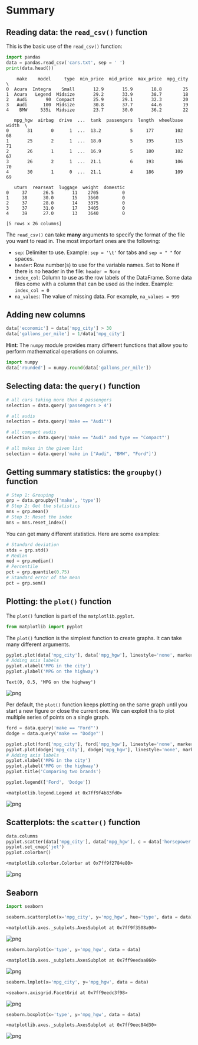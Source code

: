 
# Summary

## Reading data: the `read_csv()` function

This is the basic use of the `read_csv()` function:


```python
import pandas
data = pandas.read_csv('cars.txt', sep = ' ')
print(data.head())
```

        make    model     type  min_price  mid_price  max_price  mpg_city  \
    0  Acura  Integra    Small       12.9       15.9       18.8        25   
    1  Acura   Legend  Midsize       29.2       33.9       38.7        18   
    2   Audi       90  Compact       25.9       29.1       32.3        20   
    3   Audi      100  Midsize       30.8       37.7       44.6        19   
    4    BMW     535i  Midsize       23.7       30.0       36.2        22   
    
       mpg_hgw  airbag  drive  ...  tank  passengers  length  wheelbase  width  \
    0       31       0      1  ...  13.2           5     177        102     68   
    1       25       2      1  ...  18.0           5     195        115     71   
    2       26       1      1  ...  16.9           5     180        102     67   
    3       26       2      1  ...  21.1           6     193        106     70   
    4       30       1      0  ...  21.1           4     186        109     69   
    
       uturn  rearseat  luggage  weight  domestic  
    0     37      26.5       11    2705         0  
    1     38      30.0       15    3560         0  
    2     37      28.0       14    3375         0  
    3     37      31.0       17    3405         0  
    4     39      27.0       13    3640         0  
    
    [5 rows x 26 columns]


The `read_csv()` can take **many** arguments to specify the format of the file you want to read in. The most important ones are the following:

* `sep`: Delimiter to use. Example: `sep = '\t'` for tabs and `sep = " "` for spaces.
* `header`: Row number(s) to use for the variable names. Set to None if there is no header in the file: `header = None`
* `index_col`: Column to use as the row labels of the DataFrame. Some data files come with a column that can be used as the index. Example: `index_col = 0`
* `na_values`: The value of missing data. For example, `na_values = 999`

## Adding  new columns


```python
data['economic'] = data['mpg_city'] > 30
data['gallons_per_mile'] = 1/data['mpg_city']
```

**Hint**: The `numpy` module provides many different functions that allow you to perform mathematical operations on columns.


```python
import numpy
data['rounded'] = numpy.round(data['gallons_per_mile'])
```

## Selecting data: the `query()` function


```python
# all cars taking more than 4 passengers
selection = data.query('passengers > 4')

# all audis
selection = data.query('make == "Audi"')

# all compact audis
selection = data.query('make == "Audi" and type == "Compact"')

# all makes in the given list
selection = data.query('make in ["Audi", "BMW", "Ford"]')
```

## Getting summary statistics: the `groupby()` function


```python
# Step 1: Grouping
grp = data.groupby(['make', 'type'])
# Step 2: Get the statistics
mns = grp.mean()
# Step 3: Reset the index
mns = mns.reset_index()
```

You can get many different statistics. Here are some examples:


```python
# Standard deviation
stds = grp.std()
# Median
med = grp.median()
# Percentile
pct = grp.quantile(0.75)
# Standard error of the mean
pct = grp.sem()
```

## Plotting: the `plot()` function

The `plot()` function is part of the `matplotlib.pyplot`.


```python
from matplotlib import pyplot
```

The `plot()` function is the simplest function to create graphs. It can take many different arguments.


```python
pyplot.plot(data['mpg_city'], data['mpg_hgw'], linestyle='none', marker='*', color='blue')
# Adding axis labels
pyplot.xlabel('MPG in the city')
pyplot.ylabel('MPG on the highway')
```




    Text(0, 0.5, 'MPG on the highway')




![png](Summary_files/Summary_15_1.png)


Per default, the `plot()` function keeps plotting on the same graph until you start a new figure or close the current one. We can exploit this to plot multiple series of points on a single graph.


```python
ford = data.query('make == "Ford"')
dodge = data.query('make == "Dodge"')

pyplot.plot(ford['mpg_city'], ford['mpg_hgw'], linestyle='none', marker='*', color='blue')
pyplot.plot(dodge['mpg_city'], dodge['mpg_hgw'], linestyle='none', marker='*', color='red')
# Adding axis labels
pyplot.xlabel('MPG in the city')
pyplot.ylabel('MPG on the highway')
pyplot.title('Comparing two brands')

pyplot.legend(['Ford', 'Dodge'])
```




    <matplotlib.legend.Legend at 0x7ff9f4b83fd0>




![png](Summary_files/Summary_17_1.png)


## Scatterplots: the `scatter()` function


```python
data.columns
pyplot.scatter(data['mpg_city'], data['mpg_hgw'], c = data['horsepower'])
pyplot.set_cmap('jet')
pyplot.colorbar()
```




    <matplotlib.colorbar.Colorbar at 0x7ff9f2784e80>




![png](Summary_files/Summary_19_1.png)


## Seaborn


```python
import seaborn
```


```python
seaborn.scatterplot(x='mpg_city', y='mpg_hgw', hue='type', data = data)
```




    <matplotlib.axes._subplots.AxesSubplot at 0x7ff9f3508a90>




![png](Summary_files/Summary_22_1.png)



```python
seaborn.barplot(x='type', y='mpg_hgw', data = data)
```




    <matplotlib.axes._subplots.AxesSubplot at 0x7ff9eedaa860>




![png](Summary_files/Summary_23_1.png)



```python
seaborn.lmplot(x='mpg_city', y='mpg_hgw', data = data)
```




    <seaborn.axisgrid.FacetGrid at 0x7ff9eedc3f98>




![png](Summary_files/Summary_24_1.png)



```python
seaborn.boxplot(x='type', y='mpg_hgw', data = data)
```




    <matplotlib.axes._subplots.AxesSubplot at 0x7ff9eec84d30>




![png](Summary_files/Summary_25_1.png)

